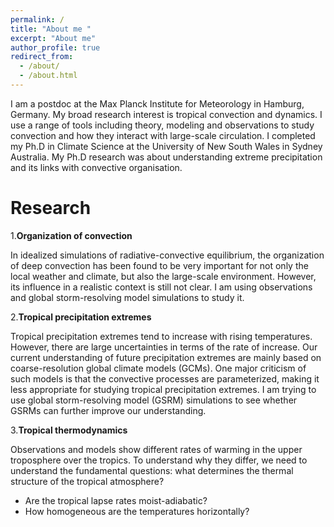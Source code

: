```yaml
---
permalink: /
title: "About me "
excerpt: "About me"
author_profile: true
redirect_from: 
  - /about/
  - /about.html
---
```


I am a postdoc at the Max Planck Institute for Meteorology in Hamburg, Germany. My broad research interest is tropical convection and dynamics. I use a range of tools including theory, modeling and observations to study convection and how they interact with large-scale circulation. I completed my Ph.D in Climate Science at the University of New South Wales in Sydney Australia. My Ph.D research was about understanding extreme precipitation and its links with convective organisation.

Research
======
1.**Organization of convection**

In idealized simulations of radiative-convective equilibrium, the organization of deep convection has been found to be very important for not only the local weather and climate, but also the large-scale environment. However, its influence in a realistic context is still not clear. I am using observations and global storm-resolving model simulations to study it.

2.**Tropical precipitation extremes**

Tropical precipitation extremes tend to increase with rising temperatures. However, there are large uncertainties in terms of the rate of increase. Our current understanding of future precipitation extremes are mainly based on coarse-resolution global climate models (GCMs). One major criticism of such models is that the convective processes are parameterized, making it less appropriate for studying tropical precipitation extremes. I am trying to use global storm-resolving model (GSRM) simulations to see whether GSRMs can further improve our understanding.

3.**Tropical thermodynamics**

Observations and models show different rates of warming in the upper troposphere over the tropics. To understand why they differ, we need to understand the fundamental questions: what determines the thermal structure of the tropical atmosphere? 
- Are the tropical lapse rates moist-adiabatic? 
- How homogeneous are the temperatures horizontally?




